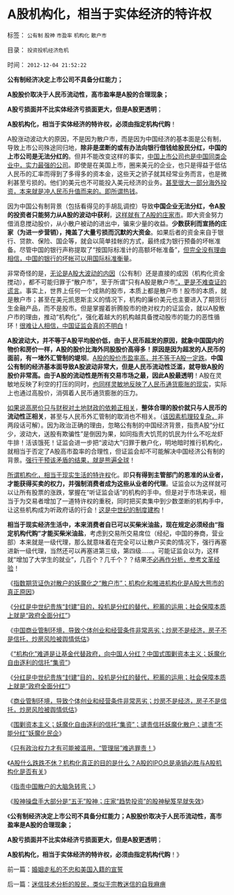 # A股机构化，相当于实体经济的特许权

标签： `公有制` `股神` `市盈率` `机构化` `散户市` 

目录： `投资投机经济危机`

时间： `2012-12-04 21:52:22`

**公有制经济决定上市公司不具备分红能力；**

**A股股价取决于人民币流动性，高市盈率是A股的合理现象；**

**A股亏损面并不比实体经济亏损面更大，但是A股更透明**；

**A股机构化，相当于实体经济的特许权，必须由指定机构代购**！

A股涨动波动大的原因，不是因为散户市，而是因为中国经济的基本面是公有制，导致上市公司殊途同归地，**除非是垄断的或有办法向银行借钱给股民分红，中国的上市公司是无法分红的**。但并不能改变这样的事实，[中国上市公司也是中国同类企业中，实力最强的公司](../../../2012/11/7/上市公司已经是中国最好的企业.md)。即使是在美国上市，圈来美元的企业，也只是得益于低估人民币的汇率而得到了多得多的资本金，这些天之骄子就其经常业务而言，也是微利甚至亏损的。他们的美元也不可能投入美元经济的业务。[甚至很大一部分海外投资，本来就是冲人民币升值而来的。即所谓热钱](../../../2010/4/25/人民币不升值必死！人民币缓慢升值找死！.md)。

因为中国公有制背景（包括看得见的手胡乱调控）导致**中国企业无法分红，令A股的投资者只能努力从A股的波动中获利**，[这样就有了A股的庄家市](../../../2012/11/24/经济学可以证伪庄家阴谋论.md)。即大资金努力借消息搅动股价，从小散户被动的进出中，骗来少量的收益。**少数获利而宣扬的庄家（为进一步营销），掩盖了大量亏损而沉默的大资金**。如果后者的资金来自于银行、贷款、保险、国企等，就会以简单挂帐的方式，最终成为银行预备的坏帐准备。尽管中国的银行声称提取了“按国际标准计的高额坏帐准备”，[但完全没有理由相信，中国的银行的坏帐可以用国际标准衡量](../../../2009/11/29/大萧条后凯恩斯主义和“坏帐过剩的危机”.md)。

非常奇怪的是，[无论是A股大波动的内因](../../../2007/9/1/中国股市是一个形成最大差价为目的的波段行情的市场.md)（公有制）还是直接的成因（机构化资金搅动），都不可能归罪于“散户市”，至于所谓“只有A股是散户市[”，更是不难查证的谎言](../../../2012/11/12/西方股市“机构化”是捏造事实的权威谎言！.md)。事实上，世界上任何一个成熟的股市，本质上都是散户市！股市的本质，就是散户市；甚至在美元凯恩斯主义的情况下，机构的廉价美元也主要进入了期货衍生金融产品，而不是股市。但是掌握着折腾股市的绝对权力的证监会，就以A股散户市的理由，推动“机构化”，强化着越大的机构越具备搅动股市的能力的恶性循环！[很难让人相信，中国证监会真的不明白](../../../2012/1/5/股市锚定实体经济，股市的炒作有益无害.md)！

**A股波动大，并不等于A股平均股价低，由于人民币超发的原因，就象中国国内的物价和房价一样，A股的股价比海外同股股价高得多！原因是因为超发的人民币的面前，有一堵外汇管制的堤坝**。[A股的股价市盈率高，并不等于A股一定跌](../../../2012/1/10/高市盈率是被特权侵犯的“生理反应”；.md)。**中国公有制的经济基本面导致A股波动非常大，但是人民币流动性泛滥，就导致A股的股价非常高。由于A股的流动性是所有交易市场之最，因此A股最透明**！A股在灵敏地反映了利空的打压的同时，[也同样灵敏地反映了人民币通货膨胀的现实](../../../2011/11/2/唱空唱多不要唱“管理层管涨管跌”.md)，实际上也通过高股价，消弭着人民币通货膨胀的压力。

[如果说高房价只与财税对土地财政的依赖正相关](../../../2008/6/8/天地良心！房价终究会涨的.md)，**整体合理的股价就只与人民币的流动性正相关**，甚至与人民币外汇管制的取消也不相关。（[该因素机理较复杂，](../../../2011/5/25/人民币国际板“圈了钱，带不走”.md)非两段话可解）。因为政治正确的理由，忽略公有制的中国经济背景，指责A股“分红少，波动大，送股有欺骗性”是倒因为果，如同指责大饥荒的饥民为什么不吃龙虾牛排！活该饿死！证监会进一步把“波动大”归罪于散户化，明地暗时推行机构化，就相当于否定了A股高市盈率的合理性，但证监会却不可能解决中国经济公有制的背景。[强行干预该矛盾的结果，就是熊遍全球](../../../2012/1/5/证监会政策过度令A股熊遍全球.md)！

[所谓机构化，相当于现实生活的特许权](../../../2012/11/29/A股什么跌跌不休？机构化真正的目的是什么？.md)化。即**只有得到主管部门的恩准的从业者，才能获得买卖的权力，并强制消费者成为这些从业者的代理**。证监会以为这样就可以让所有股票的涨跌，掌握在“听证监会话”的机构的手中。但是对于市场来说，相当于为交易者增加了一道特许权的重税，同时把买卖集中到少数垄断的机构手中，让这些机构成为听政府话的行会！[这是中世纪的制度建构](../../../2012/11/28/是否让所有人坐下来，等政府分红？.md)！

**相当于现实经济生活中，本来消费者自已可以买柴米油盐，现在规定必须经由“指定机构代购”才能买柴米油盐**，考虑到交易所交易席位（经纪，中国的券商，营业部）本来就是一级代理，那么就意味着在完全可以让散户买卖的情况下，强行再塞进新一级代理，当然还可以再塞进第三级，第四级……。可能证监会以为，这样就“增加了大学生的就业”，几百个？几千个？？结果[不必再作分析，参考文革经验](../../../2012/4/19/食品安全竭斯底里的文革喧闹.md)！

《[指数期货证伪对散户的妖魔化之“散户市”；机构化和推进机构化是A股大熊市的真正原因](../../../2012/11/27/指数期货证伪了对散户的妖魔化之“散户市”.md)》

《[分红是中世纪贵族“封建”目的，投机是分红的替代，积蓄的运用；社会保障本质上就是“政府全面分红”](../../../2012/11/28/是否让所有人坐下来，等政府分红？.md)》

《[中国商业管制环境，导致个体创业和经营条件非常恶劣；炒房不是经济，房子不是信托，炒房风险被舆情低估](../../../2012/11/28/改革难道是强制执行约翰劳的妙计？.md)》

《[“机构化”难道是让基金代替政府，向中国人分红？中国式围剿资本主义；妖魔化自由逐利的信托“集资”](../../../2012/11/28/“机构化”难道是让基金代替政府，向中国人分红？.md)》

《[分红是中世纪贵族“封建”目的，投机是分红的替代，积蓄的运用；社会保障本质上就是“政府全面分红”](../../../2012/11/28/是否让所有人坐下来，等政府分红？.md)》

《[商业管制环境，导致个体创业和经营条件非常恶劣；炒房不是经济，房子不是信托，炒房风险被舆情低估](../../../2012/11/28/改革难道是强制执行约翰劳的妙计？.md)》

《[围剿资本主义；妖魔化自由逐利的信托“集资”；谴责信托妖魔化散户；谴责“不能分红”妖魔化民企](../../../2012/11/28/“机构化”难道是让基金代替政府，向中国人分红？.md)》

《[只有政治权力才有可能被滥用，“管理层”难逃罪责！](../../../2012/11/28/只有政治权力才有可能被滥用，“管理层”难逃罪责！.md)》

《[A股什么跌跌不休？机构化真正的目的是什么？A股的IPO总是承销必胜与A股机构化是否有关](../../../2012/11/29/A股什么跌跌不休？机构化真正的目的是什么？.md)》

《[指责中国散户的大脑急转弯；](../../../2012/11/29/指责中国散户时，精明的大脑急转弯！.md)》

《[股神操盘手大部分是“五无”股神；庄家“趋势投资”的股神秘笈早就失效](../../../2012/11/30/股神操盘手多是“五无”股神，股神秘笈早就失效了.md)》

《**公有制经济决定上市公司不具备分红能力；A股股价取决于人民币流动性，高市盈率是A股的合理现象；**

**A股亏损面并不比实体经济亏损面更大，但是A股更透明**；

**A股机构化，相当于实体经济的特许权，必须由指定机构代购**！》



前一篇：[婚姻走私的不忠和美国入籍的宣誓](../../../2012/12/4/婚姻走私的不忠和美国入籍的宣誓.md)

后一篇：[迷信技术分析的股民，类似于宗教迷信的自我麻痹](../../../2012/12/4/迷信技术分析的股民，类似于宗教迷信的自我麻痹.md)